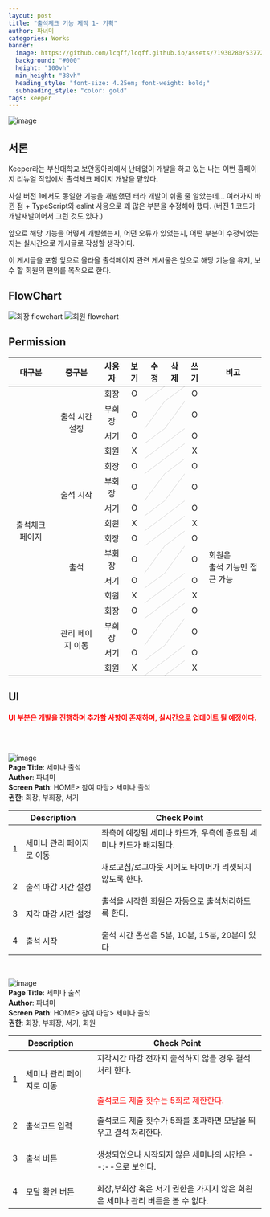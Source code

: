 ```yaml
---
layout: post
title: "출석체크 기능 제작 1- 기획"
author: 파녀미
categories: Works
banner:
  image: https://github.com/lcqff/lcqff.github.io/assets/71930280/537723bc-fa2b-4642-9747-d9574c43316d
  background: "#000"
  height: "100vh"
  min_height: "38vh"
  heading_style: "font-size: 4.25em; font-weight: bold;"
  subheading_style: "color: gold"
tags: keeper
---
```


<style>
  .imageRow {
    display:flex;
    margin: 20px 0;
  }
  .captionedImg {
    display: grid;
    align-content: flex-end;
    margin: 0 20px;
    text-align:center;
    font-size: 12px;
    color:gray;
  }
  .slash {
  background: url('data:image/svg+xml;utf8,<svg xmlns="http://www.w3.org/2000/svg"><line x1="0" y1="100%" x2="100%" y2="0" stroke="lightGray" /></svg>');
}
</style>

![image](https://github.com/lcqff/lcqff.github.io/assets/71930280/537723bc-fa2b-4642-9747-d9574c43316d)

## 서론

Keeper라는 부산대학교 보안동아리에서 난데없이 개발을 하고 있는 나는 이번 홈페이지 리뉴얼 작업에서 출석체크 페이지 개발을 맡았다.<br/>

사실 버전 1에서도 동일한 기능을 개발했던 터라 개발이 쉬울 줄 알았는데... 여러가지 바뀐 점 + TypeScript와 eslint 사용으로 꽤 많은 부분을 수정해야 했다. (버전 1 코드가 개발새발이어서 그런 것도 있다.)

앞으로 해당 기능을 어떻게 개발했는지, 어떤 오류가 있었는지, 어떤 부분이 수정되었는지는 실시간으로 게시글로 작성할 생각이다. <br/>

이 게시글을 포함 앞으로 올라올 출석페이지 관련 게시물은 앞으로 해당 기능을 유지, 보수 할 회원의 편의를 목적으로 한다.

## FlowChart

![회장 flowchart](https://github.com/lcqff/lcqff.github.io/assets/71930280/dfd94d49-7b43-40d8-a5ef-7a2e4dce7cb5)
![회원 flowchart](https://github.com/lcqff/lcqff.github.io/assets/71930280/0b619336-fec6-4e3a-ba5c-387107e607da)

## Permission

<table style="text-align: center; display:center;">
    <thead>
        <tr>
            <th style="text-align: center;">대구분</th>
            <th style="text-align: center;">중구분</th>
            <th style="text-align: center;">사용자</th>
            <th style="text-align: center;">보기</th>
            <th style="text-align: center;">수정</th>
            <th style="text-align: center;">삭제</th>
            <th style="text-align: center;">쓰기</th>
            <th style="text-align: center;">비고</th>
        </tr>
    </thead>
    <tbody>
        <tr>
            <td rowspan=16>출석체크 페이지</td>
            <td rowspan=4>출석 시간 설정</td>
            <td>회장</td>
            <td>O</td>
            <td class="slash"></td>
            <td class="slash"></td>
            <td >O</td>
            <td rowspan=4></td>
        </tr>      
        <tr>
            <td>부회장</td>
            <td>O</td>
            <td class="slash"></td>
            <td class="slash"></td>
            <td>O</td>
        </tr>  
        <tr>
            <td>서기</td>
            <td>O</td>
            <td class="slash"></td>
            <td class="slash"></td>
            <td>O</td>
        </tr>
        <tr>
            <td>회원</td>
            <td>X</td>
            <td class="slash"></td>
            <td class="slash"></td>
            <td>X</td>
        </tr>
        <tr>
            <td rowspan=4>출석 시작</td>
            <td>회장</td>
            <td>O</td>
            <td class="slash"></td>
            <td class="slash"></td>
            <td>O</td>
            <td rowspan=4></td>
        </tr>      
        <tr>
            <td>부회장</td>
            <td>O</td>
            <td class="slash"></td>
            <td class="slash"></td>
            <td>O</td>
        </tr>  
        <tr>
            <td>서기</td>
            <td>O</td>
            <td class="slash"></td>
            <td class="slash"></td>
            <td>O</td>
        </tr>
        <tr>
            <td>회원</td>
            <td>X</td>
            <td class="slash"></td>
            <td class="slash"></td>
            <td>X</td>
        </tr>
        <tr>
            <td rowspan=4>출석</td>
            <td>회장</td>
            <td>O</td>
            <td class="slash"></td>
            <td class="slash"></td>
            <td>O</td>
            <td rowspan=4 style="text-align: left;">회원은<br/> 출석 기능만 접근 가능</td>
        </tr>      
        <tr>
            <td>부회장</td>
            <td>O</td>
            <td class="slash"></td>
            <td class="slash"></td>
            <td>O</td>
        </tr>  
        <tr>
            <td>서기</td>
            <td>O</td>
            <td class="slash"></td>
            <td class="slash"></td>
            <td>O</td>
        </tr>
        <tr>
            <td>회원</td>
            <td>X</td>
            <td class="slash"></td>
            <td class="slash"></td>
            <td>X</td>
        </tr>
        <tr>
            <td rowspan=4>관리 페이지 이동</td>
            <td>회장</td>
            <td>O</td>
            <td class="slash"></td>
            <td class="slash"></td>
            <td>O</td>
            <td rowspan=4></td>
        </tr>      
        <tr>
            <td>부회장</td>
            <td>O</td>
            <td class="slash"></td>
            <td class="slash"></td>
            <td>O</td>
        </tr>  
        <tr>
            <td>서기</td>
            <td>O</td>
            <td class="slash"></td>
            <td class="slash"></td>
            <td>O</td>
        </tr>
        <tr>
            <td>회원</td>
            <td>X</td>
            <td class="slash"></td>
            <td class="slash"></td>
            <td>X</td>
        </tr>
    </tbody>
</table>

## UI

<p style="color:red; font-weight: bold;">UI 부분은 개발을 진행하며 추가할 사항이 존재하며, 실시간으로 업데이트 될 예정이다.</p>
<br/>
<br/>

![image](https://github.com/lcqff/lcqff.github.io/assets/71930280/d67a39eb-f98d-4172-96a5-8a332ced111a)
<br/>
**Page Title**: 세미나 출석<br/>
**Author**: 파녀미<br/>
**Screen Path**: HOME> 참여 마당> 세미나 출석<br/>
**권한**: 회장, 부회장, 서기<br/>

<table>
  <thead >
    <th colspan=2 style="text-align: center;">Description</th>
    <th style="text-align: center;">Check Point</th>
  </thead>
  <tbody>
    <tr>
      <td>1</td>
      <td>세미나 관리 페이지로 이동</td>
      <td rowspan=4>좌측에 예정된 세미나 카드가, 우측에 종료된 세미나 카드가 배치된다.<br/><br/>
새로고침/로그아웃 시에도 타이머가 리셋되지 않도록 한다.<br/><br/>
출석을 시작한 회원은 자동으로 출석처리하도록 한다.<br/><br/>
출석 시간 옵션은 5분, 10분, 15분, 20분이 있다</td>

  </tr>
  <tr>
    <td>2</td>
    <td>출석 마감 시간 설정</td>
  </tr>
  <tr>
    <td>3</td>
    <td>지각 마감 시간 설정</td>
  </tr>
  <tr>
    <td>4</td>
    <td>출석 시작</td>
  </tr>

  </tbody>
</table>

<br/>

![image](https://github.com/lcqff/lcqff.github.io/assets/71930280/451f8040-761a-4946-9cf4-325ff0a29922)
<br/>
**Page Title**: 세미나 출석<br/>
**Author**: 파녀미<br/>
**Screen Path**: HOME> 참여 마당> 세미나 출석<br/>
**권한**: 회장, 부회장, 서기, 회원<br/>

<table>
  <thead >
    <th colspan=2 style="text-align: center;">Description</th>
    <th style="text-align: center;">Check Point</th>
  </thead>
  <tbody>
    <tr>
      <td>1</td>
      <td>세미나 관리 페이지로 이동</td>
      <td rowspan=4>지각시간 마감 전까지 출석하지 않을 경우 결석처리 한다.<br/><br/>
<p style="color:red;">출석코드 제출 횟수는 5회로 제한한다.</p>
출석코드 제출 횟수가 5화를 초과하면 모달을 띄우고 결석 처리한다.<br/><br/>
생성되었으나 시작되지 않은 세미나의 시간은 --:--으로 보인다.<br/><br/>
회장,부회장 혹은 서기 권한을 가지지 않은 회원은 세미나 관리 버튼을 볼 수 없다.
</td>

  </tr>
  <tr>
    <td>2</td>
    <td>출석코드 입력</td>
  </tr>
  <tr>
    <td>3</td>
    <td>출석 버튼</td>
  </tr>
    <tr>
    <td>4</td>
    <td>모달 확인 버튼</td>
  </tr>
  </tbody>
</table>
